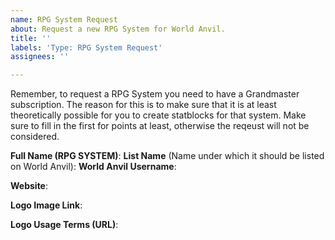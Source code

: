 ```yaml
---
name: RPG System Request
about: Request a new RPG System for World Anvil.
title: ''
labels: 'Type: RPG System Request'
assignees: ''

---
```

Remember, to request a RPG System you need to have a Grandmaster subscription. The reason for this is to make sure that it is at least theoretically possible for you to create statblocks for that system. Make sure to fill in the first for points at least, otherwise the reqeust will not be considered.

**Full Name (RPG SYSTEM)**:
**List Name** (Name under which it should be listed on World Anvil):
**World Anvil Username**:

**Website**:

**Logo Image Link**:

**Logo Usage Terms (URL)**:
